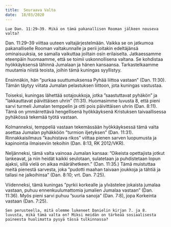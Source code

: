 ```yaml
---
title:  Seuraava Valta
date:  18/03/2020
---
```


`Lue Dan. 11:29–39. Mikä on tämä pakanallisen Rooman jälkeen nouseva valta?`

Dan. 11:29–39 viittaa uuteen valtajärjestelmään. Vaikka se on jatkumoa pakanalliselle Rooman valtakunnalle ja perii joitakin edeltäjänsä ominaisuuksia, se samalla vaikuttaa joiltain osin erilaiselta. Jatkaessamme eteenpäin huomaamme, että se toimii uskonnollisena valtana. Se kohdistaa hyökkäyksensä lähinnä Jumalaan ja hänen kansaansa. Tarkastelkaamme muutamia niistä teoista, joihin tämä kuningas syyllistyy.

Ensinnäkin, hän ”purkaa suuttumuksensa Pyhää liittoa vastaan” (Dan. 11:30). Tämän täytyy viitata Jumalan pelastuksen liittoon, jota kuningas vastustaa.

Toiseksi, kuningas lähettää sotajoukkoja, jotka ”saastuttavat pyhäkön” ja ”lakkauttavat päivittäisen uhrin” (11:31). Huomasimme luvusta 8, että pieni sarvi turmeli Jumalan temppelin ja otti pois päivittäisen uhrin (Dan. 8:11). Tämä on ymmärrettävä hengellisenä hyökkäyksenä Kristuksen taivaallisessa pyhäkössä tekemää työtä vastaan.

Kolmanneksi, temppeliä vastaan tekemässään hyökkäyksessä tämä valta asettaa Jumalan pyhäkköön ”turmion iljetyksen” (Dan. 11:31). Rinnakkaisilmaus ”kauhistava rikos” viittaa pienen sarven luopumusta ja kapinointia ilmaiseviin tekoihin (Dan. 8:13, RK 2012/VKR).

Neljänneksi, tämä valta vainoaa Jumalan kansaa: ”Oikeista opettajista jotkut lankeavat, ja niin heidät kaikki seulotaan, sulatetaan ja puhdistetaan lopun ajaksi, sillä vielä on aikaa määrähetkeen.” (Dan. 11:35.) Tämä muistuttaa meitä pienestä sarvesta, joka ”pudotti maahan taivaan joukkoja ja tähtiä ja tallasi ne jalkoihinsa” (Dan. 8:10; vrt. Dan. 7:25).

Viidenneksi, tämä kuningas ”pyrkii korkealle ja ylvästelee jokaista jumalaa vastaan, puhuu ennenkuulumattomia jumalien Jumalaa vastaan” (Dan. 11:36). Myös pieni sarvi puhuu ”suuria sanoja” (Dan. 7:8), jopa Korkeinta vastaan (Dan. 7:25).

`Sen perusteella, mitä olemme lukeneet Danielin kirjan 7. ja 8. luvusta, mikä tämä valta on? Miksi meidän on tärkeää sosiaalisesta paineesta huolimatta pysyä tässä tulkinnassa?`